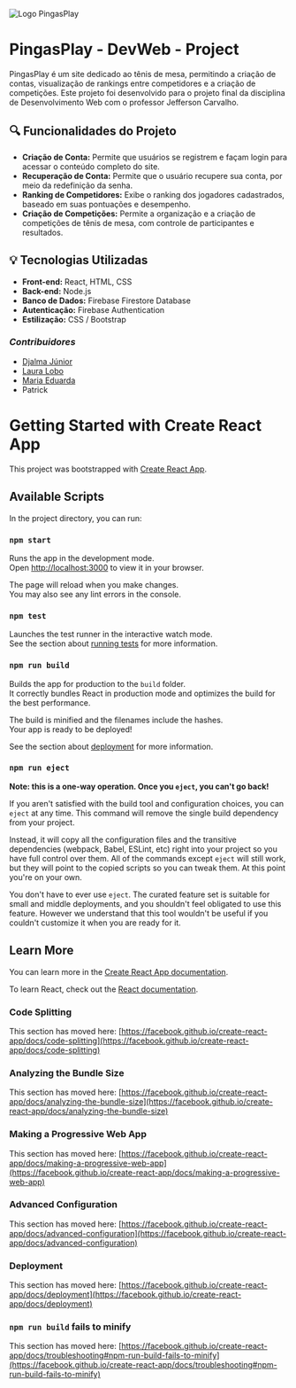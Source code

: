 ![Logo PingasPlay](./pingplay/src/components/images/logo-pingaplay-white-home.png)


# PingasPlay - DevWeb - Project

PingasPlay é um site dedicado ao tênis de mesa, permitindo a criação de contas, visualização de rankings entre competidores e a criação de competições. Este projeto foi desenvolvido para o projeto final da disciplina de Desenvolvimento Web com o professor Jefferson Carvalho.

## 🔍 Funcionalidades do Projeto

- **Criação de Conta:** Permite que usuários se registrem e façam login para acessar o conteúdo completo do site.
- **Recuperação de Conta:** Permite que o usuário recupere sua conta, por meio da redefinição da senha.
- **Ranking de Competidores:** Exibe o ranking dos jogadores cadastrados, baseado em suas pontuações e desempenho.
- **Criação de Competições:** Permite a organização e a criação de competições de tênis de mesa, com controle de participantes e resultados.

## 💡 Tecnologias Utilizadas

- **Front-end:** React, HTML, CSS
- **Back-end:** Node.js
- **Banco de Dados:** Firebase Firestore Database
- **Autenticação:** Firebase Authentication
- **Estilização:** CSS / Bootstrap

### *Contribuidores*

- [Djalma Júnior](https://www.linkedin.com/in/djalma-junior-dev/)
- [Laura Lobo](https://www.linkedin.com/in/lauralobovm/)
- [Maria Eduarda](https://www.linkedin.com/in/eduardamota05)
- Patrick

# Getting Started with Create React App

This project was bootstrapped with [Create React App](https://github.com/facebook/create-react-app).

## Available Scripts

In the project directory, you can run:

### `npm start`

Runs the app in the development mode.\
Open [http://localhost:3000](http://localhost:3000) to view it in your browser.

The page will reload when you make changes.\
You may also see any lint errors in the console.

### `npm test`

Launches the test runner in the interactive watch mode.\
See the section about [running tests](https://facebook.github.io/create-react-app/docs/running-tests) for more information.

### `npm run build`

Builds the app for production to the `build` folder.\
It correctly bundles React in production mode and optimizes the build for the best performance.

The build is minified and the filenames include the hashes.\
Your app is ready to be deployed!

See the section about [deployment](https://facebook.github.io/create-react-app/docs/deployment) for more information.

### `npm run eject`

**Note: this is a one-way operation. Once you `eject`, you can't go back!**

If you aren't satisfied with the build tool and configuration choices, you can `eject` at any time. This command will remove the single build dependency from your project.

Instead, it will copy all the configuration files and the transitive dependencies (webpack, Babel, ESLint, etc) right into your project so you have full control over them. All of the commands except `eject` will still work, but they will point to the copied scripts so you can tweak them. At this point you're on your own.

You don't have to ever use `eject`. The curated feature set is suitable for small and middle deployments, and you shouldn't feel obligated to use this feature. However we understand that this tool wouldn't be useful if you couldn't customize it when you are ready for it.

## Learn More

You can learn more in the [Create React App documentation](https://facebook.github.io/create-react-app/docs/getting-started).

To learn React, check out the [React documentation](https://reactjs.org/).

### Code Splitting

This section has moved here: [https://facebook.github.io/create-react-app/docs/code-splitting](https://facebook.github.io/create-react-app/docs/code-splitting)

### Analyzing the Bundle Size

This section has moved here: [https://facebook.github.io/create-react-app/docs/analyzing-the-bundle-size](https://facebook.github.io/create-react-app/docs/analyzing-the-bundle-size)

### Making a Progressive Web App

This section has moved here: [https://facebook.github.io/create-react-app/docs/making-a-progressive-web-app](https://facebook.github.io/create-react-app/docs/making-a-progressive-web-app)

### Advanced Configuration

This section has moved here: [https://facebook.github.io/create-react-app/docs/advanced-configuration](https://facebook.github.io/create-react-app/docs/advanced-configuration)

### Deployment

This section has moved here: [https://facebook.github.io/create-react-app/docs/deployment](https://facebook.github.io/create-react-app/docs/deployment)

### `npm run build` fails to minify

This section has moved here: [https://facebook.github.io/create-react-app/docs/troubleshooting#npm-run-build-fails-to-minify](https://facebook.github.io/create-react-app/docs/troubleshooting#npm-run-build-fails-to-minify)
